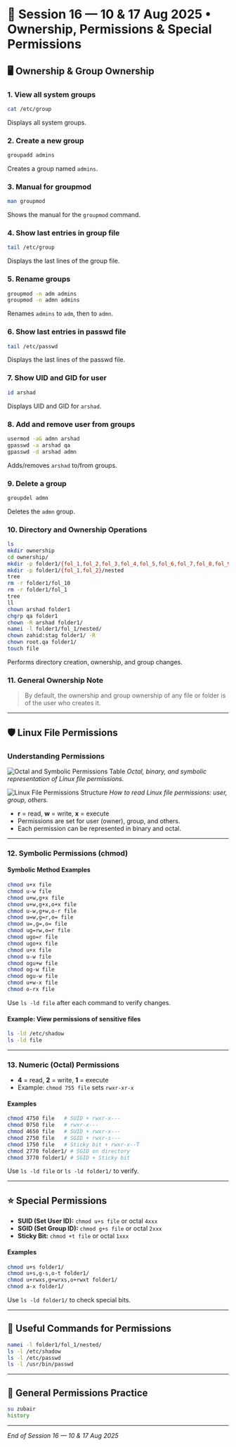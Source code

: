 # 📅 Session 16 — 10 & 17 Aug 2025 • Ownership, Permissions & Special Permissions

## 🖥️ Ownership & Group Ownership

### 1. View all system groups

```bash
cat /etc/group
```

Displays all system groups.

### 2. Create a new group

```bash
groupadd admins
```

Creates a group named `admins`.

### 3. Manual for groupmod

```bash
man groupmod
```

Shows the manual for the `groupmod` command.

### 4. Show last entries in group file

```bash
tail /etc/group
```

Displays the last lines of the group file.

### 5. Rename groups

```bash
groupmod -n adm admins
groupmod -n admn admins
```

Renames `admins` to `adm`, then to `admn`.

### 6. Show last entries in passwd file

```bash
tail /etc/passwd
```

Displays the last lines of the passwd file.

### 7. Show UID and GID for user

```bash
id arshad
```

Displays UID and GID for `arshad`.

### 8. Add and remove user from groups

```bash
usermod -aG admn arshad
gpasswd -a arshad qa
gpasswd -d arshad admn
```

Adds/removes `arshad` to/from groups.

### 9. Delete a group

```bash
groupdel admn
```

Deletes the `admn` group.

### 10. Directory and Ownership Operations

```bash
ls
mkdir ownership
cd ownership/
mkdir -p folder1/{fol_1,fol_2,fol_3,fol_4,fol_5,fol_6,fol_7,fol_8,fol_9,fol_10}
mkdir -p folder1/{fol_1,fol_2}/nested
tree
rm -r folder1/fol_10
rm -r folder1/fol_1
tree
ll
chown arshad folder1
chgrp qa folder1
chown -R arshad folder1/
namei -l folder1/fol_1/nested/
chown zahid:stag folder1/ -R
chown root.qa folder1/
touch file
```

Performs directory creation, ownership, and group changes.

### 11. General Ownership Note

> By default, the ownership and group ownership of any file or folder is of the user who creates it.

---

## 🛡️ Linux File Permissions

### Understanding Permissions

![Octal and Symbolic Permissions Table](/assets/permissions1.gif)
*Octal, binary, and symbolic representation of Linux file permissions.*

![Linux File Permissions Structure](/assets/permissions2.png)
*How to read Linux file permissions: user, group, others.*

- **r** = read, **w** = write, **x** = execute
- Permissions are set for user (owner), group, and others.
- Each permission can be represented in binary and octal.

---

### 12. Symbolic Permissions (chmod)

#### Symbolic Method Examples

```bash
chmod u+x file
chmod u-w file
chmod u+w,g+x file
chmod u+w,g+x,o+x file
chmod u-w,g+w,o-r file
chmod u=w,g=r,o= file
chmod u=,g=,o= file
chmod ug=rw,o=r file
chmod ugo=r file
chmod ugo+x file
chmod u+x file
chmod u-w file
chmod ogu+w file
chmod og-w file
chmod ogu-w file
chmod u+w-x file
chmod o-rx file
```

Use `ls -ld file` after each command to verify changes.

#### Example: View permissions of sensitive files

```bash
ls -ld /etc/shadow
ls -ld file
```

---

### 13. Numeric (Octal) Permissions

- **4** = read, **2** = write, **1** = execute
- Example: `chmod 755 file` sets `rwxr-xr-x`

#### Examples

```bash
chmod 4750 file   # SUID + rwxr-x---
chmod 0750 file   # rwxr-x---
chmod 4650 file   # SUID + rwxr-x---
chmod 2750 file   # SGID + rwxr-s---
chmod 1750 file   # Sticky bit + rwxr-x--T
chmod 2770 folder1/ # SGID on directory
chmod 3770 folder1/ # SGID + Sticky bit
```

Use `ls -ld file` or `ls -ld folder1/` to verify.

---

## ⭐ Special Permissions

- **SUID (Set User ID):** `chmod u+s file` or octal `4xxx`
- **SGID (Set Group ID):** `chmod g+s file` or octal `2xxx`
- **Sticky Bit:** `chmod +t file` or octal `1xxx`

#### Examples

```bash
chmod u+s folder1/
chmod u+s,g-s,o-t folder1/
chmod u+rwxs,g+wrxs,o+rwxt folder1/
chmod a-x folder1/
```

Use `ls -ld folder1/` to check special bits.

---

## 🔎 Useful Commands for Permissions

```bash
namei -l folder1/fol_1/nested/
ls -l /etc/shadow
ls -l /etc/passwd
ls -l /usr/bin/passwd
```

---

## 📝 General Permissions Practice

```bash
su zubair
history
```

---

*End of Session 16 — 10 & 17 Aug 2025*